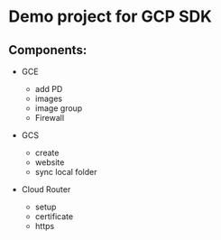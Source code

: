 # Demo project for GCP SDK

## Components:
- GCE
    - add PD
    - images
    - image group
    - Firewall

- GCS
    - create
    - website
    - sync local folder

- Cloud Router
    - setup
    - certificate
    - https